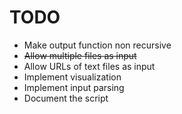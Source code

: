 # TODO

 - Make output function non recursive
 - ~~Allow multiple files as input~~
 - Allow URLs of text files as input
 - Implement visualization
 - Implement input parsing
 - Document the script

 


